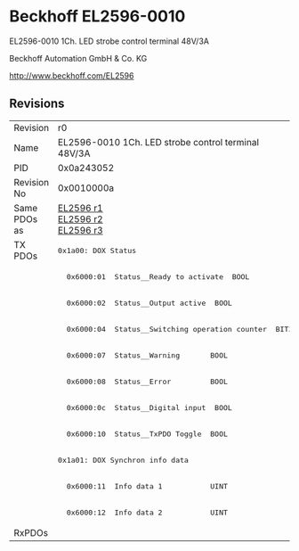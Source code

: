 # Beckhoff EL2596-0010

EL2596-0010 1Ch. LED strobe control terminal 48V/3A

Beckhoff Automation GmbH & Co. KG

http://www.beckhoff.com/EL2596

## Revisions
<table>
<tr>
<td>Revision</td>
<td>r0</td>
</tr>
<tr>
<td>Name</td>
<td>EL2596-0010 1Ch. LED strobe control terminal 48V/3A</td>
</tr>
<tr>
<td>PID</td>
<td>0x0a243052</td>
</tr>
<tr>
<td>Revision No</td>
<td>0x0010000a</td>
</tr>
<tr>
<td>Same PDOs as</td>
<td><a href="EL2596.md">EL2596 r1</a><br/><a href="EL2596.md">EL2596 r2</a><br/><a href="EL2596.md">EL2596 r3</a></td>
</tr>
<tr>
<td rowspan=11 valign=top>TX PDOs</td>
<td><pre>0x1a00: DOX Status</pre></td>
<td></td>
</tr>
<tr>
<td><pre>  0x6000:01  Status__Ready to activate  BOOL</pre></td>
</tr>
<tr>
<td><pre>  0x6000:02  Status__Output active  BOOL</pre></td>
</tr>
<tr>
<td><pre>  0x6000:04  Status__Switching operation counter  BIT3</pre></td>
</tr>
<tr>
<td><pre>  0x6000:07  Status__Warning       BOOL</pre></td>
</tr>
<tr>
<td><pre>  0x6000:08  Status__Error         BOOL</pre></td>
</tr>
<tr>
<td><pre>  0x6000:0c  Status__Digital input  BOOL</pre></td>
</tr>
<tr>
<td><pre>  0x6000:10  Status__TxPDO Toggle  BOOL</pre></td>
</tr>
<tr>
<td><pre>0x1a01: DOX Synchron info data</pre></td>
</tr>
<tr>
<td><pre>  0x6000:11  Info data 1           UINT</pre></td>
</tr>
<tr>
<td><pre>  0x6000:12  Info data 2           UINT</pre></td>
</tr>
<tr>
<td>RxPDOs</td>
<td></td>
</tr>
</table>
